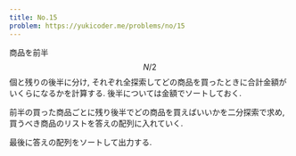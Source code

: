 ```yaml
---
title: No.15
problem: https://yukicoder.me/problems/no/15
---
```

商品を前半 $$ N/2 $$ 個と残りの後半に分け, それぞれ全探索してどの商品を買ったときに合計金額がいくらになるかを計算する. 後半については金額でソートしておく.

前半の買った商品ごとに残り後半でどの商品を買えばいいかを二分探索で求め, 買うべき商品のリストを答えの配列に入れていく.

最後に答えの配列をソートして出力する.

